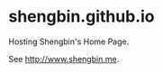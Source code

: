 shengbin.github.io
==================

Hosting Shengbin's Home Page.

See <http://www.shengbin.me>.
